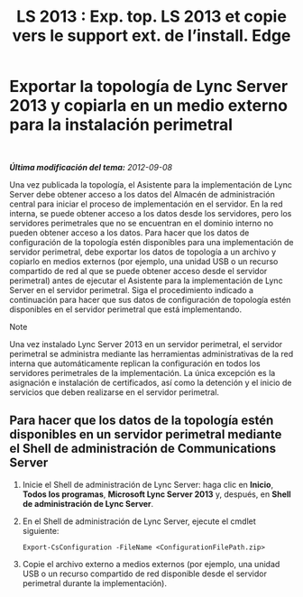 ﻿---
title: "LS 2013 : Exp. top. LS 2013 et copie vers le support ext. de l’install. Edge"
TOCTitle: Exportar la topología y copiarla en un medio externo para la instalación perimetral
ms:assetid: def9f416-c519-4a72-b242-7d3057d9c1fd
ms:mtpsurl: https://technet.microsoft.com/es-es/library/Gg398983(v=OCS.15)
ms:contentKeyID: 48276929
ms.date: 01/07/2017
mtps_version: v=OCS.15
ms.translationtype: HT
---

# Exportar la topología de Lync Server 2013 y copiarla en un medio externo para la instalación perimetral

 

_**Última modificación del tema:** 2012-09-08_

Una vez publicada la topología, el Asistente para la implementación de Lync Server debe obtener acceso a los datos del Almacén de administración central para iniciar el proceso de implementación en el servidor. En la red interna, se puede obtener acceso a los datos desde los servidores, pero los servidores perimetrales que no se encuentran en el dominio interno no pueden obtener acceso a los datos. Para hacer que los datos de configuración de la topología estén disponibles para una implementación de servidor perimetral, debe exportar los datos de topología a un archivo y copiarlo en medios externos (por ejemplo, una unidad USB o un recurso compartido de red al que se puede obtener acceso desde el servidor perimetral) antes de ejecutar el Asistente para la implementación de Lync Server en el servidor perimetral. Siga el procedimiento indicado a continuación para hacer que sus datos de configuración de topología estén disponibles en el servidor perimetral que está implementando.


> [!NOTE]
> Una vez instalado Lync Server 2013 en un servidor perimetral, el servidor perimetral se administra mediante las herramientas administrativas de la red interna que automáticamente replican la configuración en todos los servidores perimetrales de la implementación. La única excepción es la asignación e instalación de certificados, así como la detención y el inicio de servicios que deben realizarse en el servidor perimetral.



## Para hacer que los datos de la topología estén disponibles en un servidor perimetral mediante el Shell de administración de Communications Server

1.  Inicie el Shell de administración de Lync Server: haga clic en **Inicio**, **Todos los programas**, **Microsoft Lync Server 2013** y, después, en **Shell de administración de Lync Server**.

2.  En el Shell de administración de Lync Server, ejecute el cmdlet siguiente:
    
        Export-CsConfiguration -FileName <ConfigurationFilePath.zip>

3.  Copie el archivo externo a medios externos (por ejemplo, una unidad USB o un recurso compartido de red disponible desde el servidor perimetral durante la implementación).

